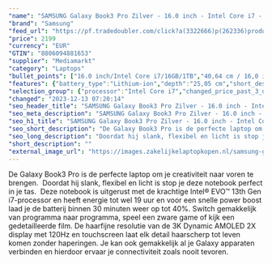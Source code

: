 ```yaml
---
"name": "SAMSUNG Galaxy Book3 Pro Zilver - 16.0 inch - Intel Core i7 - 16 GB - 1 TB"
"brand": "Samsung"
"feed_url": "https://pf.tradedoubler.com/click?a(3322666)p(262336)product(50617-1751877)ttid(3)url(https%3A%2F%2Fwww.mediamarkt.nl%2Fnl%2Fproduct%2F_samsung-galaxy-book3-pro-16-silver-1751877.html%3Futm_source%3Dtradedoubler%26utm_medium%3Daff-comparison%26utm_term%3D1751877)"
"price": 2199
"currency": "EUR"
"GTIN": "8806094881653"
"supplier": "Mediamarkt"
"category": "Laptops"
"bullet_points": ["16.0 inch/Intel Core i7/16GB/1TB","40,64 cm / 16,0 inch","WQXGA+ - 40,64 cm / 16,0 inch","SSD , 1 TB , M.2 via PCIe","2x TB4, 1x USB 3.2 (Type-A), 1x microSD-kaarlezer, 1x HDMI 1.4, 1x hoofdtelefoon-/microfooncombo","Lithium-ion","35.54 cm x 1.25 cm x 25.05 cm /"]
"features": {"battery_type":"Lithium-ion","depth":"25,05 cm","short_description":"\"16.0 inch WQXGA+  • i7-1360P • 16 GB • 1 TB SSD (M.2) • Intel Intel Iris Xe Graphics\"","product_introduction_date":"2023-02-01","configuration":"16.0 inch/Intel Core i7/16GB/1TB","additional_update_information":"Voor zover op de afbeeldingen apps worden getoond, geldt dat MediaMarkt niet kan garanderen dat de apps tijdens de volledige levensduur van het product goed zullen blijven functioneren. Dit hangt af van het beleid van de fabrikant.","image_ratio":"16:10","battery_capacity":"76 Wh","hard_disk_1":"SSD , 1 TB , M.2 via PCIe","processor":"Intel Core i7-1360P","min_duration_supported_software_updates":"2 jaar","bluetooth":"Ja","memory_speeds":"6000 MHz","image_quality":"WQXGA+","processor_speed_with_turbo":"5","manufacturer_guarantee":"2 jaar","total_storage_space_in_gb":"1 TB","touchscreen":"Nee","capacity_of_1_hard_disk":"1 TB","weight":"1,59 kg","ram_configuration":"1x 8 GB","charge_time_from_manufacturer":"2 u","integrated_mike":"Ja","speakers":"Ja","product_depth":"25,05 cm","convertibility":"Vast scherm","processor_clock_rate":"2.2","scope_of_delivery":"Adapter, kabel USB C - C 1.8m, handleiding","screen_type":"Glanzend scherm","model_year":"2023","height":"1,25 cm","shipping_costs":"0.00","battery_life":"18 u","memory_size":"16 GB","processor_brand":"Intel®","panel_type":"AMOLED (Active-Matrix Organic Light-Emitting Diode)","delivery_time":"1","color":"Zilver","bluetooth_version":"5.1","connections":"2x TB4, 1x USB 3.2 (Type-A), 1x microSD-kaarlezer, 1x HDMI 1.4, 1x hoofdtelefoon-/microfooncombo","number_of_processor_cores":"12","manufacturer_part_number":"NP960XFG-KA1NL","product_type":"Laptop","brightness":"500 cd/m²","product_height":"1,25 cm","type_of_1_hard_disk":"SSD","dimensions_weight":"35.54 cm x 1.25 cm x 25.05 cm /","product_manufacturer":"SAMSUNG","dedicated_graphics_memory":"3 GB","ram_type":"DDR5","screen_diagonal_cm_inch":"40,64 cm / 16,0 inch","front_camera":"Ja","resolution":"2880 x 1800","product_width":"35,54 cm","integrated_webcam":"Ja","update_policy":"Onbekend","wlan":"Ja","processor_model":"Core™ i7","screen_diagonal_inches":"16,0 inch","screen_diagonal_cm":"40,64 cm","previous_price":"","warranty_note":"Geen aanvullende garantie-informatie","card_reader":"Ja","wlan_standards":"WiFi 6E (802.11AX)","special_features":"Nee","manufacturer_supported_software_updates":"Ja","total_storage_space":"1 TB"}
"selection_group": {"processor":"Intel Core i7","changed_price_past_3_days":false,"product_family":"Galaxy Book3 Pro"}
"changed": "2023-12-13 07:20:14"
"seo_header_title": "SAMSUNG Galaxy Book3 Pro Zilver - 16.0 inch - Intel Core i7 - 16 GB - 1 TB"
"seo_meta_description": "SAMSUNG Galaxy Book3 Pro Zilver - 16.0 inch - Intel Core i7 - 16 GB - 1 TB"
"seo_h1_title": "SAMSUNG Galaxy Book3 Pro Zilver - 16.0 inch - Intel Core i7 - 16 GB - 1 TB"
"seo_short_description": "De Galaxy Book3 Pro is de perfecte laptop om je creativiteit naar voren te brengen."
"seo_long_description": "Doordat hij slank, flexibel en licht is stop je deze notebook perfect in je tas.   Deze notebook is uitgerust met de krachtige Intel® EVO™ 13th Gen i7-processor en heeft energie tot wel 19 uur en voor een snelle power boost laad je de batterij binnen 30 minuten weer op tot 40%. Switch gemakkelijk van programma naar programma, speel een zware game of kijk een gedetailleerde film. De haarfijne resolutie van de 3K Dynamic AMOLED 2X display met 120Hz en touchscreen laat elk detail haarscherp tot leven komen zonder haperingen. Je kan ook gemakkelijk al je Galaxy apparaten verbinden en hierdoor ervaar je connectiviteit zoals nooit tevoren."
"short_description": ""
"external_image_url": "https://images.zakelijkelaptopkopen.nl/samsung-galaxy-book3-pro-16-silver-1751877.webp"
---
```


De Galaxy Book3 Pro is de perfecte laptop om je creativiteit naar voren te brengen.  Doordat hij slank, flexibel en licht is stop je deze notebook perfect in je tas.  Deze notebook is uitgerust met de krachtige Intel® EVO™ 13th Gen i7-processor en heeft energie tot wel 19 uur en voor een snelle power boost laad je de batterij binnen 30 minuten weer op tot 40%. Switch gemakkelijk van programma naar programma, speel een zware game of kijk een gedetailleerde film. De haarfijne resolutie van de 3K Dynamic AMOLED 2X display met 120Hz en touchscreen laat elk detail haarscherp tot leven komen zonder haperingen. Je kan ook gemakkelijk al je Galaxy apparaten verbinden en hierdoor ervaar je connectiviteit zoals nooit tevoren. 